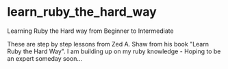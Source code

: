 # learn_ruby_the_hard_way
Learning Ruby the Hard way from Beginner to Intermediate 

These are step by step lessons from Zed A. Shaw from his book "Learn Ruby the Hard Way".
I am building up on my ruby knowledge - Hoping to be an expert someday soon...
